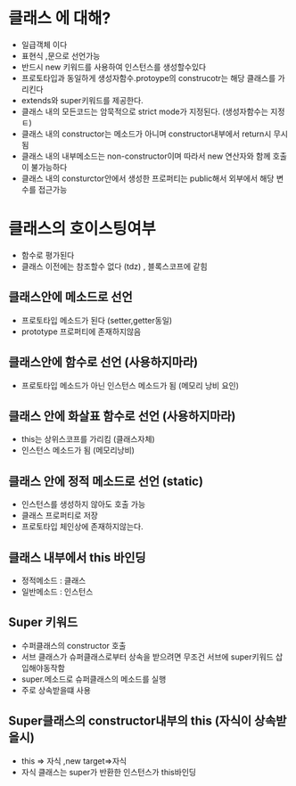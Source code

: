 # 클래스 에 대해?

- 일급객체 이다
- 표현식 ,문으로 선언가능
- 반드시 new 키워드를 사용하여 인스턴스를 생성할수있다
- 프로토타입과 동일하게 생성자함수.protoype의 construcotr는 해당 클래스를 가리킨다
- extends와 super키워드를 제공한다.
- 클래스 내의 모든코드는 암묵적으로 strict mode가 지정된다. (생성자함수는 지정ㅌ)
- 클래스 내의 constructor는 메소드가 아니며 constructor내부에서 return시 무시됨
- 클래스 내의 내부메소드는 non-constructor이며 따라서 new 연산자와 함께 호출이 불가능하다
- 클래스 내의 consturctor안에서 생성한 프로퍼티는 public해서 외부에서 해당 변수를 접근가능

# 클래스의 호이스팅여부

- 함수로 평가된다
- 클래스 이전에는 참조할수 없다 (tdz) , 블록스코프에 같힘

## 클래스안에 메소드로 선언

- 프로토타입 메소드가 된다 (setter,getter동일)
- prototype 프로퍼티에 존재하지않음

## 클래스안에 함수로 선언 (사용하지마라)

- 프로토타입 메소드가 아닌 인스턴스 메소드가 됨 (메모리 낭비 요인)

## 클래스 안에 화살표 함수로 선언 (사용하지마라)

- this는 상위스코프를 가리킴 (클래스자체)
- 인스턴스 메소드가 됨 (메모리낭비)

## 클래스 안에 정적 메소드로 선언 (static)

- 인스턴스를 생성하지 않아도 호출 가능
- 클래스 프로퍼티로 저장
- 프로토타입 체인상에 존재하지않는다.

## 클래스 내부에서 this 바인딩

- 정적메소드 : 클래스
- 일반메소드 : 인스턴스

## Super 키워드

- 수퍼클래스의 constructor 호출
- 서브 클래스가 슈퍼클래스로부터 상속을 받으려면 무조건 서브에 super키워드 삽입해야동작함
- super.메소드로 슈퍼클래스의 메소드를 실행
- 주로 상속받을떄 사용

## Super클래스의 constructor내부의 this (자식이 상속받을시)

- this => 자식 ,new target=>자식
- 자식 클래스는 super가 반환한 인스턴스가 this바인딩

